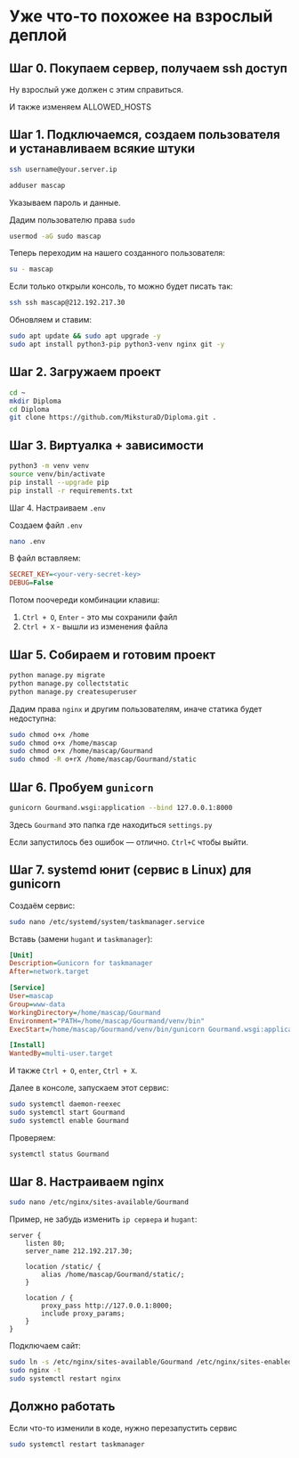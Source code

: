 # Уже что-то похожее на взрослый деплой

## Шаг 0. Покупаем сервер, получаем ssh доступ
Ну взрослый уже должен с этим справиться.

И также изменяем ALLOWED_HOSTS

## Шаг 1. Подключаемся, создаем пользователя и устанавливаем всякие штуки
```bash
ssh username@your.server.ip
```

```bash
adduser mascap
```

Указываем пароль и данные.

Дадим пользователю права `sudo`

```bash
usermod -aG sudo mascap
```

Теперь переходим на нашего созданного пользователя:
```bash
su - mascap
```

Если только открыли консоль, то можно будет писать так:
```bash
ssh ssh mascap@212.192.217.30
```


Обновляем и ставим:
```bash
sudo apt update && sudo apt upgrade -y
sudo apt install python3-pip python3-venv nginx git -y
```

## Шаг 2. Загружаем проект

```bash
cd ~
mkdir Diploma
cd Diploma
git clone https://github.com/MiksturaD/Diploma.git .
```

## Шаг 3. Виртуалка + зависимости

```bash
python3 -m venv venv
source venv/bin/activate
pip install --upgrade pip
pip install -r requirements.txt
```

Шаг 4. Настраиваем `.env`

Создаем файл `.env`
```bash
nano .env
```

В файл вставляем:
```ini
SECRET_KEY=<your-very-secret-key>
DEBUG=False
```

Потом поочереди комбинации клавиш:
1. `Ctrl + O`, `Enter` - это мы сохранили файл
2. `Ctrl + X` - вышли из изменения файла

## Шаг 5. Собираем и готовим проект

```bash
python manage.py migrate
python manage.py collectstatic
python manage.py createsuperuser
```

Дадим права `nginx` и другим пользователям, иначе статика будет недоступна:
```bash
sudo chmod o+x /home
sudo chmod o+x /home/mascap
sudo chmod o+x /home/mascap/Gourmand
sudo chmod -R o+rX /home/mascap/Gourmand/static
```

## Шаг 6. Пробуем `gunicorn`
```bash
gunicorn Gourmand.wsgi:application --bind 127.0.0.1:8000
```

Здесь `Gourmand` это папка где находиться `settings.py`

Если запустилось без ошибок — отлично. `Ctrl+C` чтобы выйти.


## Шаг 7. systemd юнит (сервис в Linux) для gunicorn

Создаём сервис:
```bash
sudo nano /etc/systemd/system/taskmanager.service
```

Вставь (замени `hugant` и `taskmanager`):
```ini
[Unit]
Description=Gunicorn for taskmanager
After=network.target

[Service]
User=mascap
Group=www-data
WorkingDirectory=/home/mascap/Gourmand
Environment="PATH=/home/mascap/Gourmand/venv/bin"
ExecStart=/home/mascap/Gourmand/venv/bin/gunicorn Gourmand.wsgi:application --bind 127.0.0.1:8000

[Install]
WantedBy=multi-user.target
```

И также `Ctrl + O`, `enter`, `Ctrl + X`.

Далее в консоле, запускаем этот сервис:

```bash
sudo systemctl daemon-reexec
sudo systemctl start Gourmand
sudo systemctl enable Gourmand
```

Проверяем:

```bash
systemctl status Gourmand
```

## Шаг 8. Настраиваем nginx

```bash
sudo nano /etc/nginx/sites-available/Gourmand
```

Пример, не забудь изменить `ip сервера` и `hugant`:
```nginx
server {
    listen 80;
    server_name 212.192.217.30;

    location /static/ {
        alias /home/mascap/Gourmand/static/;
    }

    location / {
        proxy_pass http://127.0.0.1:8000;
        include proxy_params;
    }
}
```

Подключаем сайт:
```bash
sudo ln -s /etc/nginx/sites-available/Gourmand /etc/nginx/sites-enabled
sudo nginx -t
sudo systemctl restart nginx
```


## Должно работать

Если что-то изменили в коде, нужно перезапустить сервис
```bash
sudo systemctl restart taskmanager
```
